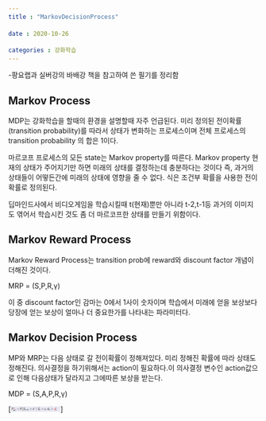 ```yaml
---
title : "MarkovDecisionProcess"

date : 2020-10-26

categories : 강화학습
---
```


-팡요랩과 실버강의 바배강 책을 참고하여 쓴 필기를 정리함

## Markov Process

MDP는 강화학습을 할때의 환경을 설명할때 자주 언급된다.
미리 정의된 전이확률(transition probability)를 따라서 상태가 변화하는 프로세스이며 전체 프로세스의 transition probability 의 합은 1이다.

마르코프 프로세스의 모든 state는 Markov property를 따른다.
Markov property 현재의 상태가 주어지기만 하면 미래의 상태를 결정하는데 충분하다는 것이다
즉, 과거의 상태들이 어떻든간에 미래의 상태에 영향을 줄 수 없다.
식은 조건부 확률을 사용한 전이확률로 정의된다.

딥마인드사에서 비디오게임을 학습시킬때 t(현재)뿐만 아니라 t-2,t-1등 과거의 이미지도 엮어서 학습시킨 것도 좀 더 마르코프한 상태를 만들기 위함이다.

## Markov Reward Process

Markov Reward Process는 transition prob에 reward와 discount factor 개념이 더해진 것이다.

MRP = (S,P,R,γ)

이 중 discount factor인 감마는 0에서 1사이 숫자이며 학습에서 미래에 얻을 보상보다 당장에 얻는 보상이 얼마나 더 중요한가를 나타내는 파라미터다.

## Markov Decision Process

MP와 MRP는 다음 상태로 갈 전이확률이 정해져있다. 미리 정해진 확률에 따라 상태도 정해진다.
의사결정을 하기위해서는 action이 필요하다.이 의사결정 변수인 action값으로 인해 다음상태가 달라지고 그에따른 보상을 받는다.

MDP = (S,A,P,R,γ)

[<img src="/assets/images/change_transition.png" width = "100">]
